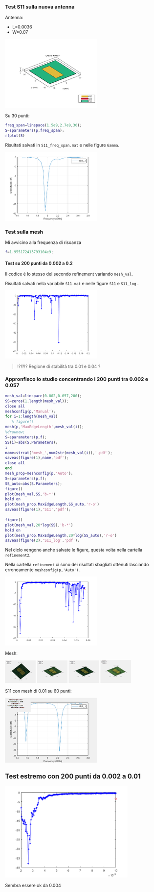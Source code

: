 
### Test S11 sulla nuova antenna

Antenna:
- L=0.0036
- W=0.07

<img src="antenna.png" alt="Result" style="width:300px; border:0;">

Su 30 punti:

```matlab
freq_span=linspace(1.5e9,2.7e9,30);
S=sparameters(p,freq_span);
rfplot(S)
```
Risultati salvati in `S11_freq_span.mat` e nelle figure `Gamma`.

<img src="Gamma.png" alt="Result" style="width:300px; border:0;">

### Test sulla mesh

Mi avvicino alla frequenza di risoanza
```matlab
f=1.955172413793104e9;
```

#### Test su 200 punti da 0.002 a 0.2 

Il codice è lo stesso del secondo refinement variando `mesh_val`.

Risultati salvati nella variabile `S11.mat` e nelle figure `S11` e  `S11_log` .

<img src="S11_log.png" alt="Result" style="width:300px; border:0;">


> ⁉️⁉️⁉️ Regione di stabilità tra 0.01 e 0.04 ? 

### Appronfisco lo studio concentrando i 200 punti tra 0.002 e 0.057

```matlab
mesh_val=linspace(0.002,0.057,200);
SS=zeros(1,length(mesh_val));
close all
meshconfig(p,'Manual');
for i=1:length(mesh_val)
   % figure()
mesh(p,'MaxEdgeLength',mesh_val(i));
%drawnow;
S=sparameters(p,f);
SS(i)=abs(S.Parameters);
i
name=strcat('mesh_',num2str(mesh_val(i)),'.pdf');
saveas(figure(1),name,'pdf');
close all
end
mesh_prop=meshconfig(p,'Auto');
S=sparameters(p,f);
SS_auto=abs(S.Parameters);
figure()
plot(mesh_val,SS,'b-*')
hold on
plot(mesh_prop.MaxEdgeLength,SS_auto,'r-o')
saveas(figure(1),'S11','pdf');

figure()
plot(mesh_val,20*log(SS),'b-*')
hold on
plot(mesh_prop.MaxEdgeLength,20*log(SS_auto),'r-o')
saveas(figure(2),'S11_log','pdf');
```
Nel ciclo vengono anche salvate le figure, questa volta nella cartella `refinement2`.

Nella cartella `refinement` ci sono dei risultati sbagliati ottenuti lasciando erroneamente `meshconfig(p,'Auto')`.

<img src="S11_refinement2_log.png" alt="Result" style="width:300px; border:0;">

Mesh:

<img src="mesh_0.002.png" alt="Result" style="width:100px; border:0;">
<img src="mesh_0.003.png" alt="Result" style="width:100px; border:0;">
<img src="mesh_0.0038.png" alt="Result" style="width:100px; border:0;">
<img src="mesh_0.01.png" alt="Result" style="width:100px; border:0;">

S11 con mesh di 0.01 su 60 punti:

<img src="S11_mesh0_01.png" alt="Result" style="width:300px; border:0;">

## Test estremo con 200 punti da 0.002 a 0.01

<img src="S11_final_log.png" alt="Result" style="width:400px; border:0;">

Sembra essere ok da 0.004